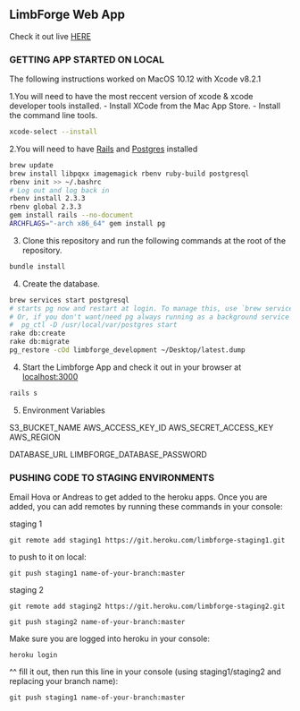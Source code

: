 ## LimbForge Web App
Check it out live [HERE](http://limbforge.herokuapp.com/)

### GETTING APP STARTED ON LOCAL
The following instructions worked on MacOS 10.12 with Xcode v8.2.1

1.You will need to have the most reccent version of xcode & xcode developer tools installed.
	- Install XCode from the Mac App Store.
	- Install the command line tools.

```bash
xcode-select --install
```

2.You will need to have [Rails](http://guides.railsgirls.com/install) and [Postgres](http://postgresapp.com/) installed

```bash
brew update
brew install libpqxx imagemagick rbenv ruby-build postgresql
rbenv init >> ~/.bashrc
# Log out and log back in
rbenv install 2.3.3
rbenv global 2.3.3
gem install rails --no-document
ARCHFLAGS="-arch x86_64" gem install pg
```

3. Clone this repository and run the following commands at the root of the repository.

```bash
bundle install
```

4. Create the database.

```bash
brew services start postgresql
# starts pg now and restart at login. To manage this, use `brew services stop postgresql`
# Or, if you don't want/need pg always running as a background service you can just run:
#  pg_ctl -D /usr/local/var/postgres start
rake db:create
rake db:migrate
pg_restore -cOd limbforge_development ~/Desktop/latest.dump 
```

4. Start the Limbforge App and check it out in your browser at [localhost:3000](http://localhost:3000)

```bash
rails s
```

5. Environment Variables

S3_BUCKET_NAME
AWS_ACCESS_KEY_ID
AWS_SECRET_ACCESS_KEY
AWS_REGION

DATABASE_URL
LIMBFORGE_DATABASE_PASSWORD

### PUSHING CODE TO STAGING ENVIRONMENTS
Email Hova or Andreas to get added to the heroku apps. Once you are added, you can add remotes by running these commands in your console:

staging 1

```
git remote add staging1 https://git.heroku.com/limbforge-staging1.git
```

to push to it on local:

```
git push staging1 name-of-your-branch:master
```

staging 2

```
git remote add staging2 https://git.heroku.com/limbforge-staging2.git
```

```
git push staging2 name-of-your-branch:master
```

Make sure you are logged into heroku in your console:

```
heroku login
```

^^ fill it out, then run this line in your console (using staging1/staging2 and replacing your branch name):
```
git push staging1 name-of-your-branch:master
```
